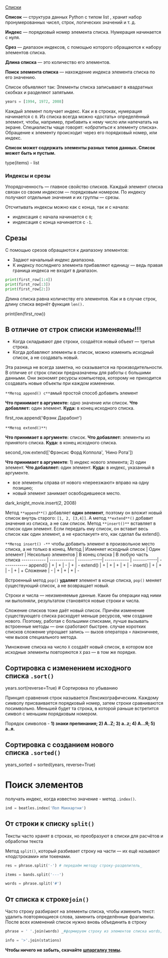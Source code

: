 [Списки](https://practicum.yandex.ru/learn/data-scientist/courses/f332f1ff-8036-4f31-ad9c-866410873a45/sprints/43469/topics/9a281e59-e049-4f54-8d75-5151fb28adaa/lessons/f3581288-6d8d-4616-b351-13abbb36b288/)

**Список** — структура данных Python c типом list , хранит набор пронумерованных чисел, строк, логических значений и т. д.

**Индекс** — порядковый номер элемента списка. Нумерация начинается с нуля.

**Срез** — диапазон индексов, с помощью которого обращаются к набору элементов списка.

**Длина списка** — это количество его элементов.

**Поиск элемента списка** — нахождение индекса элемента списка по его значению.

Список объявляют так: Элементы списка записывают в квадратных скобках и разделяют запятыми.

```python
years = [1994, 1972, 2008]
```
  

Каждый элемент получает индекс. Как и в строках, нумерация начинается с `0`. Из списка всегда можно «достать» определённый элемент, чтобы, например, прибавить к нему число или напечатать на экране. Специалисты чаще говорят: «_обратиться_ к элементу списка». Обращение к элементу происходит через его порядковый номер, или индекс.

**Список может содержать элементы разных типов данных. Список может быть и пустым.**

type(items) - list

### Индексы и срезы

Упорядоченность — главное свойство списков. Каждый элемент списка связан со своим индексом — порядковым номером. По индексу получают отдельные значения и их группы — срезы.

Отсчитывать индексы можно как с конца, так и с начала:

*   индексация с начала начинается с `0`;
*   индексация с конца начинается с `-1`.

Срезы
-----

С помощью срезов обращаются к диапазону элементов:

*   Задают начальный индекс диапазона.
*   К индексу последнего элемента прибавляют единицу — ведь правая граница индекса не входит в диапазон.

```python
print(first_row[1:4])
print(first_row[:3])
print(first_row[2:])
```
  

Длина списка равна количеству его элементов. Как и в случае строк, длину списка вернёт функция `len().`

print(len(first_row))

В отличие от строк списки изменяемы!!!
--------------------------------------

*   Когда складывают две строки, создаётся новый объект — третья строка.
*   Когда добавляют элементы в список, можно изменить исходный список, а не создавать новый.

Эта разница не всегда заметна, но сказывается на производительности. В отличие от строк списки предназначены для работы с большими данными. Они экономят ресурсы компьютера, которому не приходится создавать новые объекты при каждом изменении.

`**Метод append() с**`амый простой способ добавить элемент

**Что принимает в аргументе:** одно значение или список. **Что добавляет:** один элемент. **Куда:** в конец исходного списка.

first_row.append('Фрэнк Дарабонт')

`**Метод extend()**`**:**

**Что принимает в аргументе:** список. **Что добавляет:** элементы из принятого списка. **Куда:** в конец исходного списка.

second_row.extend(['Фрэнсис Форд Коппола', 'Нино Рота'])

**Что принимает в аргументе**: 1) индекс нового элемента; 2) один элемент. **Что добавляет:** один элемент. **Куда:** в индекс, указанный в аргументе.

*   все элементы справа от нового «переезжают» вправо на одну позицию;
*   новый элемент занимает освободившееся место.

dark_knight_movie.insert(2, 2008)

Метод `**append**()` добавляет **один элемент**, поэтому он вложит новый список внутрь старого: `[1, 2, [3,4]]`. А метод `**extend**()` добавит значения из списка, а не сам список. Метод `**insert()**` вставляет в список один элемент. Если передать ему список, он вставит весь список как один элемент, а не «распакует» его, как сделал бы extend().

`**Метод insert() -**` чтобы добавить элемент в произвольное место списка, а не только в конец.
Метод | Изменяет исходный список | Один элемент | Несколько элементов | В конец списка | В любую часть списка
------------ | ------------ | ------------| ------------ | ------------| ------------
append() | + | + | - | + | -
extend() | + | + | + | + | -
insert() | + | + | - | + | +
Сложение | - | + | + | + | -
 

Встроенный метод `pop()` **удаляет** элемент в конце списка, `pop()` меняет существующий список, а не возвращает новый.

Строки и числа — неизменяемые данные. Какие бы операции над ними ни выполняли, результатом становятся новые строки и числа.

Сложение списков тоже даёт новый список. Причём изменение существующего списка расходует меньше ресурсов, чем создание нового. Поэтому, работая с большими списками, лучше вызывать встроенные методы — они сработают быстрее. случае коротких списков сложение упрощает запись — вызов оператора `+` лаконичнее, чем вызов специального метода.

Умножение списка на число `X` создаёт новый список, в котором все исходные элементы повторяются `X` раз — в том же порядке.

Сортировка с изменением исходного списка `.sort()` 
---------------------------------------------------

years.sort(reverse=True) # Сортировка по убыванию

Принцип сравнения строк называется Лексикографическим. Каждому символу присваивается порядковый номер, затем строки сравниваются посимвольно. Меньшей будет та строка, в которой раньше встретится символ с меньшим порядковым номером.

Порядок символов - **1) знаки препинания; 2) A..Z; 3) a..z; 4) А...Я; 5) а..я.**

Сортировка с созданием нового списка `.sorted()` 
-------------------------------------------------

years_sorted = sorted(years, reverse=True)

Поиск элементов
===============

получать индекс, когда известно значение - метод `.index()`. 
```Python
ind = beatles.index('Пол Маккартни')
```
От строки к списку `split()`
----------------------------

Тексты часто хранят в строках, но преобразуют в списки для расчётов и обработки текста

Метод `split()`, который разбивает строку на части — их ещё называют «подстроками» или токенами.

```Python
res = phrase.split('-') # передаём методу строку-разделитель_

items = bands.split('---')

words = phrase.split('#')
```

От списка к строке`join()`
--------------------------

Часто строку разбирают на элементы списка, чтобы изменить текст: удалить повторяющиеся слова, заменить определённые фрагменты. После всех изменений список нужно вновь объединить в строку
```Python
phrase = ' '.join(words) _#формируем строку из элементов списка words, соединённых пробелом_

info = '>'.join(stations)
```
  

**Чтобы ничего не забыть, скачайте** [**шпаргалку темы**](https://code.s3.yandex.net/data-analyst/praktikum_data_analysis_takeaways_basicPython_theme3.pdf)**.**